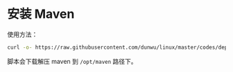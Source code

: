 # 安装 Maven

使用方法：

```sh
curl -o- https://raw.githubusercontent.com/dunwu/linux/master/codes/deploy/tool/maven/install-maven3.sh | bash
```

脚本会下载解压 maven 到 `/opt/maven` 路径下。

